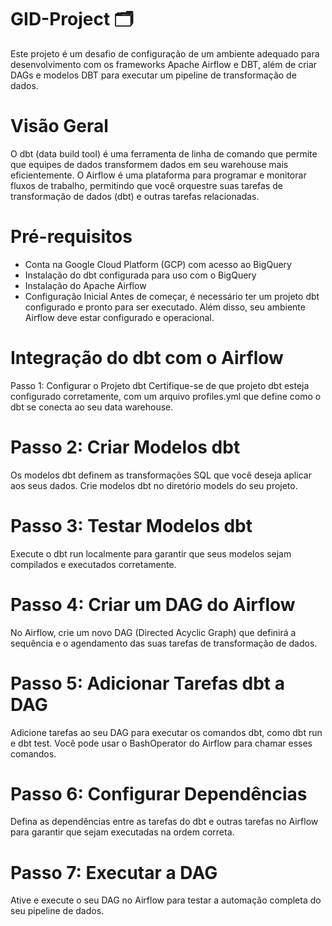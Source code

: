 # GID-Project 🗂
Este projeto é um desafio de configuração de um ambiente adequado para desenvolvimento com os frameworks Apache Airflow e DBT, além de criar DAGs e modelos DBT para executar um pipeline de transformação de dados.


# Visão Geral
O dbt (data build tool) é uma ferramenta de linha de comando que permite que equipes de dados transformem dados em seu warehouse mais eficientemente. O Airflow é uma plataforma para programar e monitorar fluxos de trabalho, permitindo que você orquestre suas tarefas de transformação de dados (dbt) e outras tarefas relacionadas.

# Pré-requisitos
- Conta na Google Cloud Platform (GCP) com acesso ao BigQuery
- Instalação do dbt configurada para uso com o BigQuery
- Instalação do Apache Airflow
- Configuração Inicial
Antes de começar, é necessário ter um projeto dbt configurado e pronto para ser executado. Além disso, seu ambiente Airflow deve estar configurado e operacional.

# Integração do dbt com o Airflow
Passo 1: Configurar o Projeto dbt
Certifique-se de que projeto dbt esteja configurado corretamente, com um arquivo profiles.yml que define como o dbt se conecta ao seu data warehouse.

# Passo 2: Criar Modelos dbt
Os modelos dbt definem as transformações SQL que você deseja aplicar aos seus dados. Crie modelos dbt no diretório models do seu projeto.

# Passo 3: Testar Modelos dbt
Execute o dbt run localmente para garantir que seus modelos sejam compilados e executados corretamente.

# Passo 4: Criar um DAG do Airflow
No Airflow, crie um novo DAG (Directed Acyclic Graph) que definirá a sequência e o agendamento das suas tarefas de transformação de dados.

# Passo 5: Adicionar Tarefas dbt a DAG
Adicione tarefas ao seu DAG para executar os comandos dbt, como dbt run e dbt test. Você pode usar o BashOperator do Airflow para chamar esses comandos.

# Passo 6: Configurar Dependências
Defina as dependências entre as tarefas do dbt e outras tarefas no Airflow para garantir que sejam executadas na ordem correta.

# Passo 7: Executar a DAG
Ative e execute o seu DAG no Airflow para testar a automação completa do seu pipeline de dados.
